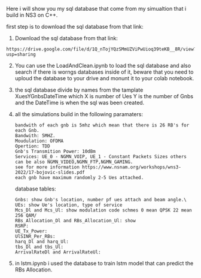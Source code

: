 Here i will show you my sql database that come from my simualtion that i build in NS3 on C++.

first step is to download the sql database from that link:
1.  Download the sql database from that link:
   ```
   https://drive.google.com/file/d/1Q_nTojYQzSMmUZViPwUioq39teKB__8R/view?usp=sharing
   ```
2.  You can use the LoadAndClean.ipynb to load the sql database and also search if there is worngs databases inside of it,
   beware that you need to uploud the database to your drive and monunt it to your colab notebook.

3. the sql database divide by names from the tamplate XuesYGnbsDateTime which X is number of Ues Y is the number of Gnbs and the DateTime is when the sql was been created.

4. all the simulations build in the following paramaters:
   ```
   bandwith of each gnb is 5mhz which mean that there is 26 RB's for each Gnb.
   Bandwith: 5MHZ.
   Moudulation: OFDMA
   Opertion: TDD
   Gnb's Transmition Power: 10dBm
   Services: UE_0 - NGMN_VOIP, UE_1 - Constant Packets Sizes others can be also NGMN_VIDEO,NGMN_FTP,NGMN_GAMING.
   see for more information https://www.nsnam.org/workshops/wns3-2022/17-bojovic-slides.pdf
   each gnb have maximum randomly 2-5 Ues attached.
   ```
   database tables:
   ```
   Gnbs: show Gnb's location, number pf ues attach and beam angle.\
   UEs: show Ue's location, type of service
   Mcs_Dl and Mcs_Ul: show modulation code schmes 0 mean QPSK 22 mean 256 QAM/
   RBs_Allocation_Dl and RBs_Allocation_Ul: show 
   RSRP: 
   UE_Tx_Power:
   UlSINR_Per_RBs:
   harq_Dl and harq_Ul:
   tbs_Dl and tbs_Ul:
   ArrivalRateDl and ArrivalRateUl:
   ```

5. in lstm.ipynb i used the database to train lstm model that can predict the RBs Allocation. 
